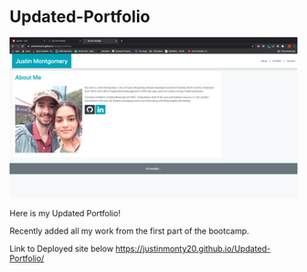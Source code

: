 # Updated-Portfolio
![](./assets/images/deployed.png)

Here is my Updated Portfolio!

Recently added all my work from the first part of the bootcamp.


Link to Deployed site below
https://justinmonty20.github.io/Updated-Portfolio/